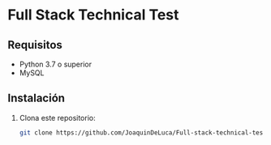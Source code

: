 # Full Stack Technical Test

## Requisitos

- Python 3.7 o superior
- MySQL

## Instalación

1. Clona este repositorio:
   ```bash
   git clone https://github.com/JoaquinDeLuca/Full-stack-technical-test.git
   ```
